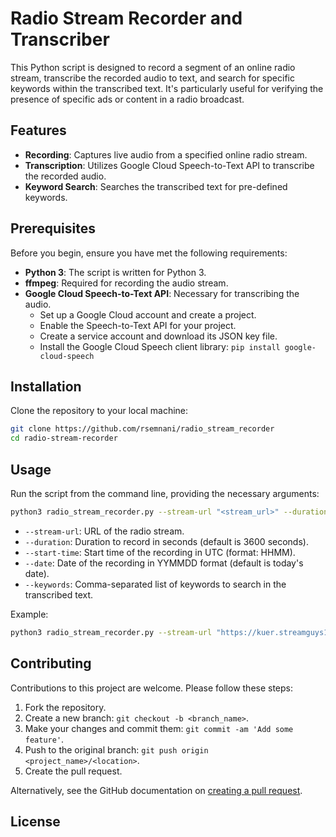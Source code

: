 # Radio Stream Recorder and Transcriber

This Python script is designed to record a segment of an online radio stream, transcribe the recorded audio to text, and search for specific keywords within the transcribed text. It's particularly useful for verifying the presence of specific ads or content in a radio broadcast.

## Features

- **Recording**: Captures live audio from a specified online radio stream.
- **Transcription**: Utilizes Google Cloud Speech-to-Text API to transcribe the recorded audio.
- **Keyword Search**: Searches the transcribed text for pre-defined keywords.

## Prerequisites

Before you begin, ensure you have met the following requirements:

- **Python 3**: The script is written for Python 3.
- **ffmpeg**: Required for recording the audio stream.
- **Google Cloud Speech-to-Text API**: Necessary for transcribing the audio.
  - Set up a Google Cloud account and create a project.
  - Enable the Speech-to-Text API for your project.
  - Create a service account and download its JSON key file.
  - Install the Google Cloud Speech client library: `pip install google-cloud-speech`

## Installation

Clone the repository to your local machine:

```bash
git clone https://github.com/rsemnani/radio_stream_recorder
cd radio-stream-recorder
```

## Usage

Run the script from the command line, providing the necessary arguments:

```bash
python3 radio_stream_recorder.py --stream-url "<stream_url>" --duration <duration_in_seconds> --start-time <HHMM> --date <YYMMDD> --keywords "keyword1,keyword2"
```

- `--stream-url`: URL of the radio stream.
- `--duration`: Duration to record in seconds (default is 3600 seconds).
- `--start-time`: Start time of the recording in UTC (format: HHMM).
- `--date`: Date of the recording in YYMMDD format (default is today's date).
- `--keywords`: Comma-separated list of keywords to search in the transcribed text.

Example:

```bash
python3 radio_stream_recorder.py --stream-url "https://kuer.streamguys1.com/high_icy" --duration 1200 --start-time 1500 --date 221113 --keywords "news,weather"
```

## Contributing

Contributions to this project are welcome. Please follow these steps:

1. Fork the repository.
2. Create a new branch: `git checkout -b <branch_name>`.
3. Make your changes and commit them: `git commit -am 'Add some feature'`.
4. Push to the original branch: `git push origin <project_name>/<location>`.
5. Create the pull request.

Alternatively, see the GitHub documentation on [creating a pull request](https://docs.github.com/en/github/collaborating-with-issues-and-pull-requests/creating-a-pull-request).

## License

